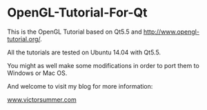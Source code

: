 # OpenGL-Tutorial-For-Qt
This is the OpenGL Tutorial based on Qt5.5 and http://www.opengl-tutorial.org/.

All the tutorials are tested on Ubuntu 14.04 with Qt5.5.

You might as well make some modifications in order to port them to Windows or Mac OS.



And welcome to visit my blog for more information:

www.victorsummer.com
